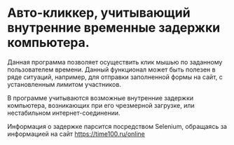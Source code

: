 # Авто-кликкер, учитывающий внутренние временные задержки компьютера.

Данная программа позволяет осуществить клик мышью по заданному пользователем времени. Данный функционал может быть полезен в ряде ситуаций, например, для отправки заполненной формы на сайт, с установленным лимитом участников.

В программе учитываются возможные внутренние задержки компьютера, возникающих при его чрезмерной загрузке, или нестабильном интернет-соединении.

Информация о задержке парсится посредством Selenium, обращаясь за информацией на сайт https://time100.ru/online
